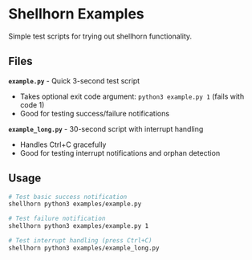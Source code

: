 # Shellhorn Examples

Simple test scripts for trying out shellhorn functionality.

## Files

**`example.py`** - Quick 3-second test script
- Takes optional exit code argument: `python3 example.py 1` (fails with code 1)
- Good for testing success/failure notifications

**`example_long.py`** - 30-second script with interrupt handling
- Handles Ctrl+C gracefully 
- Good for testing interrupt notifications and orphan detection

## Usage

```bash
# Test basic success notification
shellhorn python3 examples/example.py

# Test failure notification  
shellhorn python3 examples/example.py 1

# Test interrupt handling (press Ctrl+C)
shellhorn python3 examples/example_long.py
```